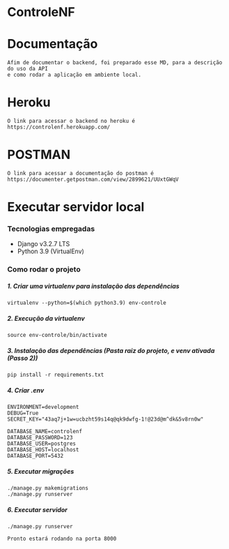 # ControleNF

# Documentação
```
Afim de documentar o backend, foi preparado esse MD, para a descrição do uso da API
e como rodar a aplicação em ambiente local.
```

# Heroku
```
O link para acessar o backend no heroku é
https://controlenf.herokuapp.com/
```

# POSTMAN
```
O link para acessar a documentação do postman é
https://documenter.getpostman.com/view/2899621/UUxtGWqV
```

# Executar servidor local

### Tecnologias empregadas
- Django v3.2.7 LTS
- Python 3.9 (VirtualEnv)

### Como rodar o projeto

##### 1. Criar uma virtualenv para instalação das dependências
```
virtualenv --python=$(which python3.9) env-controle
```

##### 2. Execução da virtualenv
```
source env-controle/bin/activate
```

##### 3. Instalação das dependências (Pasta raiz do projeto, e venv ativada (Passo 2))
```
pip install -r requirements.txt
```

##### 4. Criar .env

```
ENVIRONMENT=development
DEBUG=True
SECRET_KEY="43aq7j+1w=ucbzht59s14q@qk9dwfg-1!@23d@m^dk&5v8rn0w"

DATABASE_NAME=controlenf
DATABASE_PASSWORD=123
DATABASE_USER=postgres
DATABASE_HOST=localhost
DATABASE_PORT=5432
```


##### 5. Executar migrações

```
./manage.py makemigrations
./manage.py runserver
```


##### 6. Executar servidor

```
./manage.py runserver

Pronto estará rodando na porta 8000
```